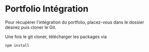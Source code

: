# Portfolio Intégration

Pour récupérer l'intégration du portfolio, placez-vous dans le dossier désirez puis cloner le Git.

Une fois le git cloner, télécharger les packages via 

```
npm install
```
